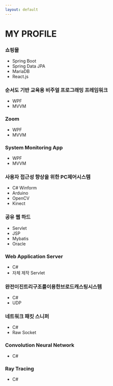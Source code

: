 ```yaml
---
layout: default
---
```


# MY PROFILE

### 쇼핑몰 

- Spring Boot
- Spring Data JPA
- MariaDB
- React.js



### 순서도 기반 교육용 비주얼 프로그래밍 프레임워크

- WPF 
- MVVM



### Zoom

- WPF
- MVVM



### System Monitoring App

- WPF
- MVVM



### 사용자 접근성 향상을 위한 PC제어시스템

- C# Winform
- Arduino
- OpenCV
- Kinect



### 공유 웹 하드

- Servlet
- JSP
- Mybatis
- Oracle



### Web Application Server

- C#
- 자체 제작 Servlet



### 완전이진트리구조를이용한브로드캐스팅시스템

- C#
- UDP



### 네트워크 패킷 스니퍼

- C#
- Raw Socket



### Convolution Neural Network

- C#



### Ray Tracing

- C#

